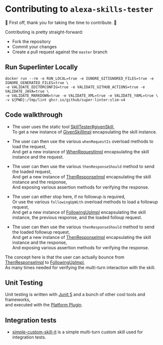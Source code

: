 # Contributing to `alexa-skills-tester`

:clap: First off, thank you for taking the time to contribute. :clap:

Contributing is pretty straight-forward:

- Fork the repository
- Commit your changes
- Create a pull request against the `master` branch

## Run Superlinter Locally

```shell
docker run --rm -e RUN_LOCAL=true -e IGNORE_GITIGNORED_FILES=true -e IGNORE_GENERATED_FILES=true \
-e VALIDATE_EDITORCONFIG=true -e VALIDATE_GITHUB_ACTIONS=true -e VALIDATE_JAVA=true \
-e VALIDATE_MARKDOWN=true -e VALIDATE_XML=true -e VALIDATE_YAML=true \
-v ${PWD}:/tmp/lint ghcr.io/github/super-linter:slim-v4
```

## Code walkthrough

- The user uses the static tool
  [SkillTester#givenSkill](../src/main/java/info/tomfi/alexa/skillstester/SkillsTester.java),</br>
  To get a new instance of
  [GivenSkillImpl](../src/main/java/info/tomfi/alexa/skillstester/steps/impl/GivenSkillImpl.java)
  encapsulating the skill instance.

- The user can then use the various `whenRequestIs` overload methods to load the request,</br>
  And get a new instance of
  [WhenRequestImpl](../src/main/java/info/tomfi/alexa/skillstester/steps/impl/WhenRequestImpl.java)
  encapsulating the skill instance and the request.

- The user can then use the various `thenResponseShould` method to send the loaded request,</br>
  And get a new instance of
  [ThenResponseImpl](../src/main/java/info/tomfi/alexa/skillstester/steps/impl/ThenResponseImpl.java)
  encapsulating the skill instance and the response,</br>
  And exposing various assertion methods for verifying the response.

- The user can either stop here, if no followup is required,</br>
  Or use the various `followingUpWith` overload methods to load a followup request,</br>
  And get a new instance of
  [FollowingUpImpl](../src/main/java/info/tomfi/alexa/skillstester/steps/impl/FollowingUpImpl.java)
  encapsulating the skill instance, the previous response, and the loaded folloup request.

- The user can then use the various `thenResponseShould` method to send the loaded followup request,</br>
  And get a new instance of
  [ThenResponseImpl](../src/main/java/info/tomfi/alexa/skillstester/steps/impl/ThenResponseImpl.java)
  encapsulating the skill instance and the response,</br>
  And exposing various assertion methods for verifying the response.

The concept here is that the user can actually bounce from
[ThenResponseImpl](../src/main/java/info/tomfi/alexa/skillstester/steps/impl/ThenResponseImpl.java) to
[FollowingUpImpl](../src/main/java/info/tomfi/alexa/skillstester/steps/impl/FollowingUpImpl.java),</br>
As many times needed for verifying the multi-turn interaction with the skill.

## Unit Testing

Unit testing is written with [Junit 5](https://junit.org/junit5/) and a bunch of other cool tools and
frameworks,</br>
and executed with the [Platform Plugin](https://github.com/sormuras/junit-platform-maven-plugin).

## Integration tests

- [simple-custom-skill-it](../src/it/simple-custom-skill-it/README.md) is a simple multi-turn custom
  skill used for integration tests.

